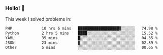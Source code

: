### Hello! 👋

This week I solved problems in:

<!--START_SECTION:waka-->

```txt
PHP             10 hrs 6 mins   ██████████████████▓░░░░░░   74.98 %
Python          2 hrs 5 mins    ████░░░░░░░░░░░░░░░░░░░░░   15.52 %
YAML            35 mins         █░░░░░░░░░░░░░░░░░░░░░░░░   04.35 %
JSON            23 mins         ▓░░░░░░░░░░░░░░░░░░░░░░░░   02.89 %
Other           5 mins          ░░░░░░░░░░░░░░░░░░░░░░░░░   00.65 %
```

<!--END_SECTION:waka-->
